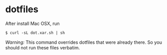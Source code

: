 dotfiles
=====
After install Mac OSX, run
```
$ curl -sL dot.xar.sh | sh
```

*Warning:* 
This command overrides dotfiles that were already there.
So you should not run these files verbatim.
